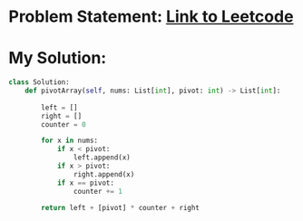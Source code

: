 # Problem Statement: [Link to Leetcode](https://leetcode.com/problems/partition-array-according-to-given-pivot/?envType=daily-question&envId=2025-03-03)
# My Solution: 
```python
class Solution:
    def pivotArray(self, nums: List[int], pivot: int) -> List[int]:
        
        left = []
        right = []
        counter = 0

        for x in nums:
            if x < pivot:
                left.append(x)
            if x > pivot:
                right.append(x)
            if x == pivot:
                counter += 1

        return left + [pivot] * counter + right
```
